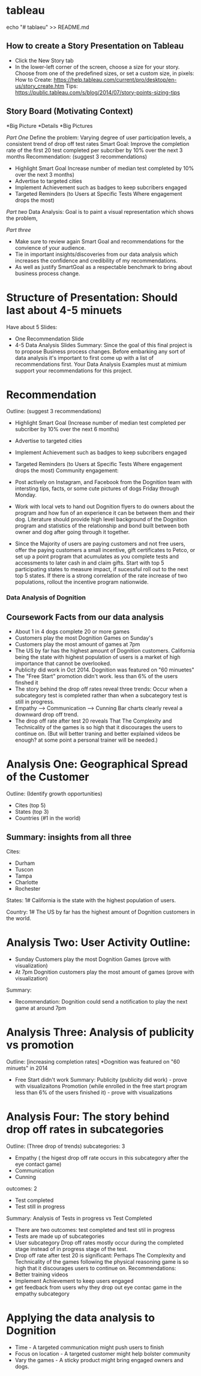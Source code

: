 # tableau
echo "# tablaeu" >> README.md
  ## How to create a Story Presentation on Tableau
* Click the New Story tab
* In the lower-left corner of the screen, choose a size for your story. Choose from one of the predefined sizes, or set a custom size, in pixels:
How to Create: https://help.tableau.com/current/pro/desktop/en-us/story_create.htm
Tips: https://public.tableau.com/s/blog/2014/07/story-points-sizing-tips

## Story Board (Motivating Context)
*Big Picture
*Details
*Big Pictures

*Part One* 
Define the problem: Varying degree of user participation levels, a consistent trend of drop off test rates
Smart Goal: Improve the completion rate of the first 20 test completed per subcriber by 10% over the next 3 months
Recommendation: (suggest 3 recommendations)
* Highlight Smart Goal Increase number of median test completed by 10% over the next 3 months)
* Advertise to targeted cities 
* Implement Achievement such as badges to keep subcribers engaged
* Targeted Reminders (to Users at Specific Tests Where engagement drops the most)

*Part two*
Data Analysis: Goal is to paint a visual representation which shows the problem, 

*Part three*
* Make sure to review again Smart Goal and recommendations for the convience of your audience. 
* Tie in important insights/discoveries from our data analysis which increases the confidence and credibility of my recommendations. 
* As well as justify SmartGoal as a respectable benchmark to bring about business process change. 

# Structure of Presentation: Should last about 4-5 minuets
Have about 5 Slides:
* One Recommendation Slide
* 4-5 Data Analysis Slides
Summary:
Since the goal of this final project is to propose Business process changes. Before embarking any sort of 
data analysis  it's important to first come up with a list of recommendations first. 
Your Data Analysis Examples must at mimium support your recommendations for this project. 


# Recommendation 
Outline: (suggest 3 recommendations)
* Highlight Smart Goal (Increase number of median test completed per subcriber by  10% over the next 6 months)
* Advertise to targeted cities 
* Implement Achievement such as badges to keep subcribers engaged
* Targeted Reminders (to Users at Specific Tests Where engagement drops the most)
Community engagement:
* Post actively on Instagram, and Facebook from the Dognition team with intersting tips, facts, or some cute pictures of 
dogs Friday through Monday.

* Work with local vets to hand out Dognition flyers to do owners about the program and how fun of an experience it can be between them
and their dog. Literature should provide high level background of the Dognition program and statistics of the relationship and bond 
built between both owner and dog after going through it together.

* Since the Majority of users are paying customers and not free users, offer the paying customers a small incentive, gift 
certificates to Petco, or set up a point program that acumulates as you complete tests and accessments to later cash in and claim gifts.
Start with top 5 participating states to measure impact, if sucessful roll out to the next top 5 states. If there is a strong 
correlation of the rate increase of two populations, rollout the incentive program nationwide. 


### Data Analysis of Dognition 
## Coursework Facts from our data analysis 
* About 1 in 4 dogs complete 20 or more games 
* Customers play the most Dognition Games on Sunday's
* Customers play the most amount of games at 7pm
* The US by far has the highest amount of Dognition customers. California being the state with highest population of users is a
market of high importance that cannot be overlooked.
* Publicity did work in Oct 2014. Dognition was featured on "60 minuetes"
* The "Free Start" promotion didn't work. less than 6% of the users finshed it
* The story behind the drop off rates reveal three trends: Occur when a subcategory test is completed rather than when a subcategory
test is still in progress.
* Empathy --> Communication --> Cunning Bar charts clearly reveal a downward drop off trend. 
* The drop off rate after test 20 reveals That The Complexity and Technicality of the games is so high that it discourages the users to
continue on. (But will better traning and better explained videos be enough? at some point a personal trainer will be needed.)

# Analysis One: Geographical Spread of the Customer 
Outline: (Identify growth opportunities)
* Cites (top 5)
* States (top 3)
* Countries (#1 in the world)

## Summary: insights from all three
Cites: 
* Durham
* Tuscon
* Tampa
* Charlotte
* Rochester

States: 
1# California is the state with the highest population of users. 

Country: 
1# The US by far has the highest amount of Dognition customers in the world. 

# Analysis Two: User Activity Outline: 
* Sunday Customers play the most Dognition Games (prove with visualization)
* At 7pm Dognition customers play the most amount of games (prove with visualization)

Summary:
* Recommendation: Dognition could send a notification to play the next game at around 7pm

# Analysis Three: Analysis of publicity vs promotion
Outline: [increasing completion rates]
*Dognition was featured on "60 minuets" in 2014
* Free Start didn't work
Summary: 
Publicity (publicity did work) - prove with visualizaitons 
Promotion (while enrolled in the free start program less than 6% of the users finished it) - prove with visualizations

# Analysis Four: The story behind drop off rates in subcategories 
Outline: (Three drop of trends)
subcategories: 3
* Empathy ( the higest drop off rate occurs in this subcategory after the eye contact game)
* Communication
* Cunning

outcomes: 2
* Test completed
* Test still in progress

Summary: Analysis of Tests in progress vs Test Completed
* There are two outcomes: test completed and test stil in progress 
* Tests are made up of subcategories
* User subcategory Drop off rates mostly occur during the completed stage instead of in progress stage of the test.
* Drop off rate after test 20 is significant: Perhaps The Complexity and Technicality of the games following the physical reasoning game is so 
high that it discourages users to continue on.
Recommendations:
* Better training videos
* Implement Achievement to keep users engaged
* get feedback from users why they drop out eye contac game in the empathy subcategory

# Applying the data analysis to Dognition
* Time - A targeted communication might push users to finish
* Focus on location - A targeted customer might help bolster community
* Vary the games - A sticky product might bring engaged owners and dogs.              

